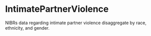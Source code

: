 # IntimatePartnerViolence
NIBRs data regarding intimate partner violence disaggregate by race, ethnicity, and gender. 
